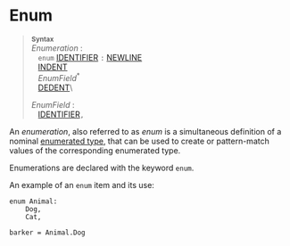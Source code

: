 # Enum

> **<sup>Syntax</sup>**\
> _Enumeration_ :\
> &nbsp;&nbsp; `enum` [IDENTIFIER] `:` [NEWLINE]\
> &nbsp;&nbsp; [INDENT]\
> &nbsp;&nbsp; _EnumField_<sup>\*</sup>\
> &nbsp;&nbsp; [DEDENT]\
>
> _EnumField_ :\
> &nbsp;&nbsp; [IDENTIFIER]`,`

An *enumeration*, also referred to as *enum* is a simultaneous definition of a
nominal [enumerated type], that can be used to create or pattern-match values of the corresponding enumerated type.

Enumerations are declared with the keyword `enum`.

An example of an `enum` item and its use:

```
enum Animal:
    Dog,
    Cat,

barker = Animal.Dog
```

[NEWLINE]: ../lexical_structure/tokens.md#newline
[INDENT]: ../lexical_structure/tokens.md#indent
[DEDENT]: ../lexical_structure/tokens.md#dedent
[IDENTIFIER]: ../lexical_structure/identifiers.md
[_Type_]: ../type_system/types/index.md
[enumerated type]: ../type_system/types/enum.md